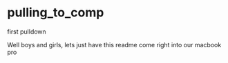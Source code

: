 # pulling_to_comp
first pulldown

Well boys and girls, lets just have this readme come right into our macbook pro
